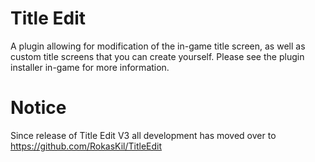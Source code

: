 # Title Edit
A plugin allowing for modification of the in-game title screen, as well as custom title screens that you can create yourself. Please see the plugin installer in-game for more information.
# Notice
Since release of Title Edit V3 all development has moved over to https://github.com/RokasKil/TitleEdit

